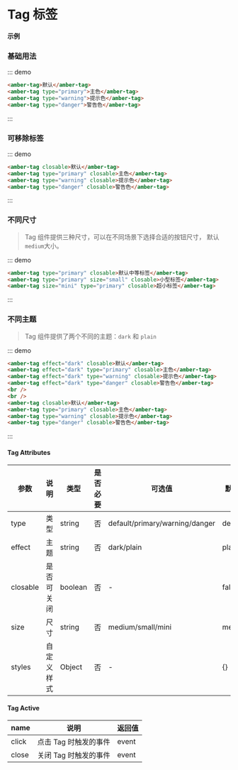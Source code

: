 # Tag 标签

#### 示例

### 基础用法
::: demo
```html
<amber-tag>默认</amber-tag>
<amber-tag type="primary">主色</amber-tag>
<amber-tag type="warning">提示色</amber-tag>
<amber-tag type="danger">警告色</amber-tag>

```
:::

### 可移除标签
::: demo
```html
<amber-tag closable>默认</amber-tag>
<amber-tag type="primary" closable>主色</amber-tag>
<amber-tag type="warning" closable>提示色</amber-tag>
<amber-tag type="danger" closable>警告色</amber-tag>

```
:::


### 不同尺寸
> Tag 组件提供三种尺寸，可以在不同场景下选择合适的按钮尺寸， 默认`medium`大小。<br />

::: demo
```html
<amber-tag type="primary" closable>默认中等标签</amber-tag>
<amber-tag type="primary" size="small" closable>小型标签</amber-tag>
<amber-tag size="mini" type="primary" closable>超小标签</amber-tag>

```
:::

### 不同主题
> Tag 组件提供了两个不同的主题：`dark` 和 `plain` <br />


::: demo
```html
<amber-tag effect="dark" closable>默认</amber-tag>
<amber-tag effect="dark" type="primary" closable>主色</amber-tag>
<amber-tag effect="dark" type="warning" closable>提示色</amber-tag>
<amber-tag effect="dark" type="danger" closable>警告色</amber-tag>
<br />
<br />
<amber-tag closable>默认</amber-tag>
<amber-tag type="primary" closable>主色</amber-tag>
<amber-tag type="warning" closable>提示色</amber-tag>
<amber-tag type="danger" closable>警告色</amber-tag>

```
:::

#### Tag Attributes


| 参数 | 说明 | 类型 | 是否必要 | 可选值 |默认值 |
| --- | ---  | --- |  ---    | --- |--- |
| type | 类型 | string | 否 | default/primary/warning/danger |default |
| effect | 主题 | string | 否 | dark/plain |plain |
| closable | 是否可关闭 | boolean | 否 | - |false |
| size | 尺寸 | string | 否 | medium/small/mini |medium |
| styles | 自定义样式 | Object | 否 | - | {} |



#### Tag Active

| name | 说明 | 返回值 |
| --- | ---  | ---  | 
| click | 点击 Tag 时触发的事件 | event |
| close | 关闭 Tag 时触发的事件 | event |
